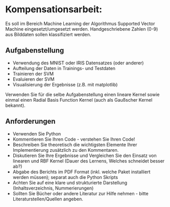 # Kompensationsarbeit:
 
Es soll im Bereich Machine Learning der Algorithmus Supported Vector Machine eingesetzt/umgesetzt werden. Handgeschriebene Zahlen (0-9) aus Bilddaten sollen klassifiziert werden.
 
Aufgabenstellung
----------------
 
- Verwendung des MNIST oder IRIS Datensatzes (oder anderer)
- Aufteilung der Daten in Trainings- und Testdaten 
- Trainieren der SVM 
- Evaluieren der SVM 
- Visualisierung der Ergebnisse (z.B. mit matplotlib)
 
Verwenden Sie für die selbe Aufgabenstellung einen lineare Kernel sowie einmal einen Radial Basis Function Kernel (auch als Gaußscher Kernel bekannt).
 
Anforderungen
-------------
 
- Verwenden Sie Python 
- Kommentieren Sie Ihren Code - verstehen Sie Ihren Code!
- Beschreiben Sie theoretisch die wichtigsten Elemente Ihrer Implementierung zusätzlich zu den Kommentaren.
- Diskutieren Sie Ihre Ergebnisse und Vergleichen Sie den Einsatz von linearen und RBF Kernel (Dauer des Lernens, Welches schneidet besser ab?)
- Abgabe des Berichts im PDF Format (inkl. welche Paket installiert werden müssen); separat auch die Python Skripts
- Achten Sie auf eine klare und strukturierte Darstellung (Inhaltsverzeichnis, Nummerierungen)
- Sollten Sie Bücher oder andere Literatur zur Hilfe nehmen - bitte Literaturstellen/Quellen angeben.